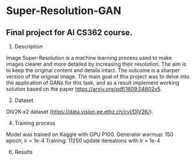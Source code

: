 # Super-Resolution-GAN

## Final project for AI CS362 course.

1. Description

Image Super-Resolution is a machine learning process used to make images
clearer and more detailed by increasing their resolution. The aim is to keep
the original content and details intact. The outcome is a sharper version
of the original image. The main goal of this project was to delve into the application of GANs 
for this task, and as a result implement working solution based on the paper https://arxiv.org/pdf/1609.04802v5.

2. Dataset

DIV2K-x2 dataset (https://data.vision.ee.ethz.ch/cvl/DIV2K/).

4. Training process

Model was trained on Kaggle with GPU P100.
Generator warmup: 150 epoch, lr = 1e-4
Training: 11250 update itereations with lr = 1e-4

6. Results
   
